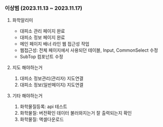 
### 이상범 (2023.11.13 ~ 2023.11.17)

1. 화학알리미
	- 대피소 관리 페이지 완료
	- 대피소 정보 페이지 완료
	- 메인 페이지 배너 라인 웹 접근성 작업
	- 웹접근성: 전체 페이지에서 사용되던 테이블, Input, CommonSelect 수정 
	- SubTop 컴포넌트 수정


2. 지도 해야하는거 
	1. 대피소 정보관리(관리자) 지도연결
	2. 대피소 정보(일반페이지) 지도연결

3. 기타 해야하는거
	1. 화학물질등록: api 테스트
	3. 화학물질: 버전확인 데이터 불러와지는거 잘 출력되는지 확인
	4. 화학물질: 액셀다운로드